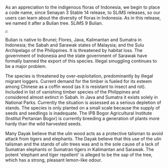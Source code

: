 As an appreciation to the indigenous floras of Indonesia, we begin to place a code name, since Senayan 3 Stable 14 release, to SLiMS releases, so our users can learn about the diversity of floras in Indonesia. As in this release, we named it after a Bulian tree. SLiMS 9 Bulian.

<img src="https://live.staticflickr.com/8606/28559073504_6993260871_b.jpg" style="zoom: 50%;" />

Bulian is native to Brunei; Flores, Java, Kalimantan and Sumatra in Indonesia; the Sabah and Sarawak states of Malaysia; and the Sulu Archipelago of the Philippines. It is threatened by habitat loss. The government of Indonesia and the state government of Sarawak have formally banned the export of this species. Illegal smuggling continues to be a major problem.

The species is threatened by over-exploitation, predominantly by illegal migrant loggers. Current demand for the timber is fueled for its esteem among Chinese as a coffin wood (as it is resistant to insect and rot). Included in list of vanishing timber species of the Philippines and considered almost extinct in Sabah. In Java and Sumatra it exists solely in National Parks. Currently the situation is assessed as a serious depletion of stands. The species is only planted on a small scale because the supply of seeds and seedlings is inadequate. The IPB Bogor Agricultural Institute (Institut Pertanian Bogor) is currently breeding a generation of plants more hardy than the wild harvested seeds.

Many Dayak believe that the *ulin* wood acts as a protective talisman to avoid attack from tigers and elephants. The Dayak believe that this use of the *ulin* talisman and the stands of *ulin* trees was and is the sole cause of a lack of Sumatran elephants or Sumatran tigers in Kalimantan and Sarawak. The potent 'elephant and tiger repellent' is alleged to be the sap of the tree, which has a strong, pleasant lemon-like odour.

[^1]: Information for about ulin/bulian taken from wikipedia.



